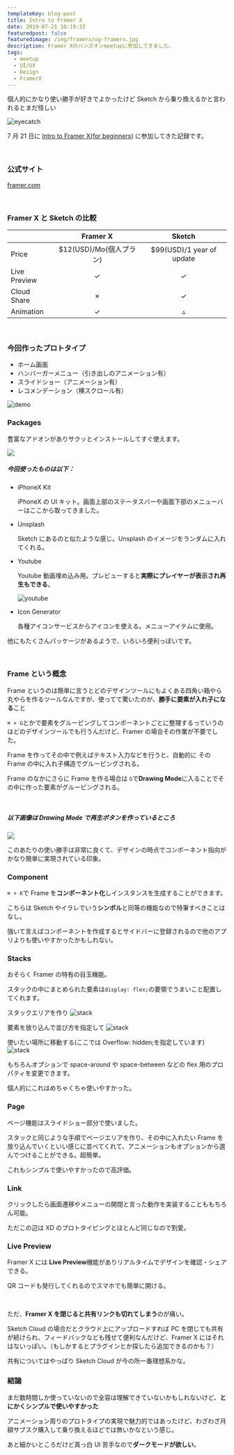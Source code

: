 ```yaml
---
templateKey: blog-post
title: Intro to Framer X
date: 2019-07-21 10:19:33
featuredpost: false
featuredimage: /img/framerx/og-framerx.jpg
description: Framer Xのハンズオンmeetupに参加してきました。
tags:
  - meetup
  - UI/UX
  - Design
  - FramerX
---
```


個人的にかなり使い勝手が好きでよかったけど Sketch から乗り換えるかと言われるとまだ怪しい

![eyecatch](/img/framerx/og-framerx.jpg)

7 月 21 日に [Intro to Framer X(for beginners)](https://www.meetup.com/Get-together-learn-and-make-some-design/events/263145321/) に参加してきた記録です。

<br>

### 公式サイト

[framer.com](https://www.framer.com/)

<br>

### Framer X と Sketch の比較

|              |         Framer X         |           Sketch           |
| ------------ | :----------------------: | :------------------------: |
| Price        | \$12(USD)/Mo(個人プラン) | \$99(USD)/1 year of update |
| Live Preview |         &check;          |          &check;           |
| Cloud Share  |         &cross;          |          &check;           |
| Animation    |         &check;          |         &triangle;         |

<br>

### 今回作ったプロトタイプ

- ホーム画面
- ハンバーガーメニュー（引き出しのアニメーション有）
- スライドショー（アニメーション有）
- レコメンデーション（横スクロール有）

![demo](/img/framerx/ss/demo.jpg)

### Packages

豊富なアドオンがありサクッとインストールしてすぐ使えます。

![](/img/framerx/ss/plugins.jpg)

##### 今回使ったものは以下：

- iPhoneX Kit

  iPhoneX の UI キット。画面上部のステータスバーや画面下部のメニューバーはここから取ってきました。

- Unsplash

  Sketch にあるのと似たような感じ。Unsplash のイメージをランダムに入れてくれる。

- Youtube

  Youtube 動画埋め込み用。プレビューすると**実際にプレイヤーが表示され再生もできる**。

  ![youtube](/img/framerx/ss/youtube.jpg)

- Icon Generator

  各種アイコンサービスからアイコンを使える。メニューアイテムに使用。

他にもたくさんパッケージがあるようで、いろいろ便利っぽいです。

<br>

### Frame という概念

Frame というのは簡単に言うとどのデザインツールにもよくある四角い箱やら丸やらを作るツールなんですが、使ってて驚いたのが、**勝手に要素が入れ子になる**こと

`⌘ + G`とかで要素をグルーピングしてコンポーネントごとに整理するっていうのはどのデザインツールでも行うんだけど、Framer の場合その作業が不要でした。

Frame を作ってその中で例えばテキスト入力などを行うと、自動的に その Frame の中に入れ子構造でグルーピングされる。

Frame のなかにさらに Frame を作る場合は `G`で**Drawing Mode**に入ることでその中に作った要素がグルーピングされる。

<br>

##### 以下画像は Drawing Mode で再生ボタンを作っているところ

![](/img/framerx/ss/button.jpg)

このあたりの使い勝手は非常に良くて、デザインの時点でコンポーネント指向がかなり簡単に実現されている印象。

### Component

`⌘ + K`で Frame を**コンポーネント化**しインスタンスを生成することができます。

こちらは Sketch やイラレでいう**シンボル**と同等の機能なので特筆すべきことはなし。

強いて言えばコンポーネントを作成するとサイドバーに登録されるので他のアプリよりも使いやすかったかもしれない。

### Stacks

おそらく Framer の特有の目玉機能。

スタックの中にまとめられた要素は`display: flex;`の要領でうまいこと配置してくれます。

スタックエリアを作り
![stack](/img/framerx/ss/stack-1.jpg)

要素を放り込んで並び方を指定して
![stack](/img/framerx/ss/stack-2.jpg)

使いたい場所に移動する(ここでは Overflow: hidden;を指定しています)
![stack](/img/framerx/ss/stack-3.jpg)

もちろんオプションで space-around や space-between などの flex 用のプロパティを変更できます。

個人的にこれはめちゃくちゃ使いやすかった。

### Page

ページ機能はスライドショー部分で使いました。

スタックと同じような手順でページエリアを作り、その中に入れたい Frame を放り込んでいくといい感じに並べてくれて、アニメーションもオプションから選んでつけることができる。超簡単。

これもシンプルで使いやすかったので高評価。

### Link

クリックしたら画面遷移やメニューの開閉と言った動作を実装することももちろん可能。

ただこの辺は XD のプロトタイピングとほとんど同じなので割愛。

### Live Preview

Framer X には **Live Preview**機能がありリアルタイムでデザインを確認・シェアできる。

QR コードも発行してくれるのでスマホでも簡単に開ける。

<br>

ただ、**Framer X を閉じると共有リンクも切れてしまう**のが痛い。

Sketch Cloud の場合だとクラウド上にアップロードすれば PC を閉じても共有が続けられ、フィードバックなども残せて便利なんだけど、Framer X にはそれはないっぽい。（もしかするとプラグインとか探したら追加できるのかも？）

共有についてはやっぱり Sketch Cloud が今の所一番理想系かな。

### 結論

まだ数時間しか使っていないので全容は理解できていないかもしれないけど、**とにかくシンプルで使いやすかった**

アニメーション周りのプロトタイプの実現で魅力的ではあったけど、わざわざ月額サブスク購入して乗り換えるほどでは無いかなという感じ。

あと細かいところだけど真っ白 UI 苦手なので**ダークモードが欲しい**。
